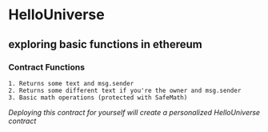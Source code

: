 # HelloUniverse

## exploring basic functions in ethereum

### Contract Functions

    1. Returns some text and msg.sender
    2. Returns some different text if you're the owner and msg.sender
    3. Basic math operations (protected with SafeMath)

_Deploying this contract for yourself will create a personalized HelloUniverse contract_
